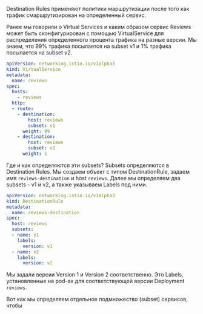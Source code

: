 Destination Rules применяют политики маршрутизации после того как трафик смаршрутизирован на определенный сервис.

Ранее мы говорили о Virtual Services и каким образом сервис Reviews может быть сконфигурирован с помощью VirtualService для распределения определенного процента трафика на разные версии. Мы знаем, что 99% трафика посылается на subset v1 и 1% трафика посылается на subset v2.

```yaml
apiVersion: networking.istio.io/v1alpha3
kind: VirtualService
metadata:
  name: reviews
spec:
  hosts:
    - reviews
  http:
  - route:
    - destination:
        host: reviews
        subset: v1
      weight: 99
    - destination:
        host: reviews
        subset: v2
      weight: 1
```

Где и как определяются эти subsets? Subsets определяются в Destination Rules. Мы создаем объект с типом DestinationRule, задаем имя `reviews-destination` и host `reviews`. Далее мы определяем два subsets - v1 и v2, а также указываем Labels под ними.

```yaml
apiVersion: networking.istio.io/v1alpha3
kind: DestinationRule
metadata:
  name: reviews-destination
spec:
  host: reviews
  subsets:
  - name: v1
    labels:
      version: v1
  - name: v2
    labels:
      version: v2
```

Мы задали версии Version 1 и Version 2 соответственно. Это Labels, установленные на pod-ах для соответствующей версии Deployment `reviews`.

Вот как мы определяем отдельное подмножество (subset) сервисов, чтобы